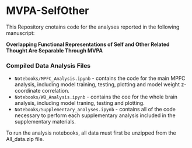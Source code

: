 # MVPA-SelfOther

This Repository cnotains code for the analyses reported in the following manuscript:

<strong>Overlapping Functional Representations of Self and Other Related Thought Are Separable Through MVPA</strong>

### Compiled Data Analysis Files
* `Notebooks/MPFC_Analysis.ipynb` - contains the code for the main MPFC analysis, including model training, testing, plotting and model weight z-coordinate correlation.
* `Notebooks/WB_Analysis.ipynb` - contains the coe for the whole brain analysis, including model traning, testing and plotting.
* `Notebooks/Supplementary_analyses.ipynb` - contains all of the code necessary to perform each supplementary analysis included in the supplementary materials.


To run the analysis notebooks, all data must first be unzipped from the All_data.zip file.
